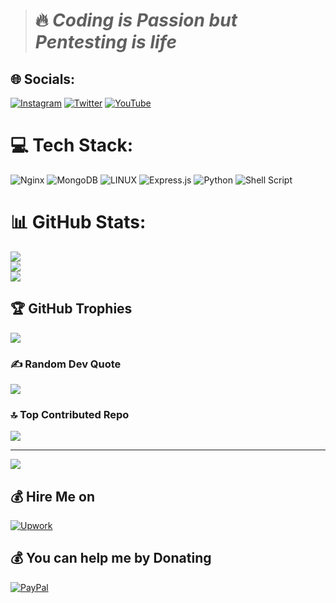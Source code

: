 > # 🔥 ***Coding is Passion but Pentesting is life***


## 🌐 Socials:
[![Instagram](https://img.shields.io/badge/Instagram-%23E4405F.svg?logo=Instagram&logoColor=white)](https://instagram.com/_.shadowctrl._) [![Twitter](https://img.shields.io/badge/Twitter-%231DA1F2.svg?logo=Twitter&logoColor=white)](https://twitter.com/_shadowctrl_) [![YouTube](https://img.shields.io/badge/YouTube-%23FF0000.svg?logo=YouTube&logoColor=white)](https://youtube.com/@UC0HkfAXfHKg_sBOkNNeFGrw) 

# 💻 Tech Stack:
![Nginx](https://img.shields.io/badge/nginx-%23009639.svg?style=flat&logo=nginx&logoColor=white) ![MongoDB](https://img.shields.io/badge/MongoDB-%234ea94b.svg?style=flat&logo=mongodb&logoColor=white) ![LINUX](https://img.shields.io/badge/Linux-FCC624?style=flat&logo=linux&logoColor=black) ![Express.js](https://img.shields.io/badge/express.js-%23404d59.svg?style=flat&logo=express&logoColor=%2361DAFB) ![Python](https://img.shields.io/badge/python-3670A0?style=flat&logo=python&logoColor=ffdd54) ![Shell Script](https://img.shields.io/badge/shell_script-%23121011.svg?style=flat&logo=gnu-bash&logoColor=white)
# 📊 GitHub Stats:
![](https://github-readme-stats.vercel.app/api?username=shadowctrl&theme=react&hide_border=true&include_all_commits=false&count_private=false)<br/>
![](https://github-readme-streak-stats.herokuapp.com/?user=shadowctrl&theme=react&hide_border=true)<br/>
![](https://github-readme-stats.vercel.app/api/top-langs/?username=shadowctrl&theme=react&hide_border=true&include_all_commits=false&count_private=false&layout=compact)

## 🏆 GitHub Trophies
![](https://github-profile-trophy.vercel.app/?username=shadowctrl&theme=discord&no-frame=true&no-bg=false&margin-w=4)

### ✍️ Random Dev Quote
![](https://quotes-github-readme.vercel.app/api?type=vetical&theme=dark)

### 🔝 Top Contributed Repo
![](https://github-contributor-stats.vercel.app/api?username=shadowctrl&limit=5&theme=dark&combine_all_yearly_contributions=true)

---
[![](https://visitcount.itsvg.in/api?id=shadowctrl&icon=6&color=12)](https://visitcount.itsvg.in)

## 💰 Hire Me on
[![Upwork](https://img.shields.io/badge/Upwork-00ff00)](https://upwork.com/freelancers/shadowctrl)

## 💰 You can help me by Donating
[![PayPal](https://img.shields.io/badge/PayPal-00457C?style=for-the-badge&logo=paypal&logoColor=white)](https://paypal.me/shadowctrl) 

  
<!-- Proudly created with GPRM ( https://gprm.itsvg.in ) -->
